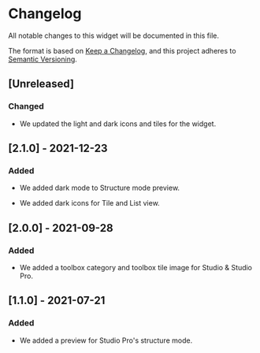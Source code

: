 # Changelog

All notable changes to this widget will be documented in this file.

The format is based on [Keep a Changelog](https://keepachangelog.com/en/1.0.0/), and this project adheres to [Semantic Versioning](https://semver.org/spec/v2.0.0.html).

## [Unreleased]

### Changed

-   We updated the light and dark icons and tiles for the widget.

## [2.1.0] - 2021-12-23

### Added

-   We added dark mode to Structure mode preview.

-   We added dark icons for Tile and List view.

## [2.0.0] - 2021-09-28

### Added

-   We added a toolbox category and toolbox tile image for Studio & Studio Pro.

## [1.1.0] - 2021-07-21

### Added

-   We added a preview for Studio Pro's structure mode.
